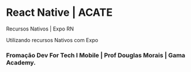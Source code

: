 # React Native | ACATE
Recursos Nativos | Expo RN <br/>

Utilizando recursos Nativos com Expo


### Fromação Dev For Tech I Mobile | Prof Douglas Morais | Gama Academy.
